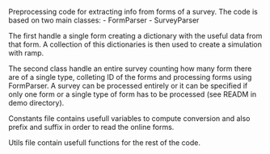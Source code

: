Preprocessing code for extracting info from forms of a survey. 
The code is based on two main classes:
    - FormParser
    - SurveyParser

The first handle a single form creating a dictionary with the useful data from that form. A collection of this dictionaries is then used to create a simulation with ramp.

The second class handle an entire survey counting how many form there are of a single type, colleting ID of the forms and processing forms using FormParser. A survey can be processed entirely or it can be specified if only one form or a single type of form has to be processed (see READM in demo directory).

Constants file contains usefull variables to compute conversion and also prefix and suffix in order to read the online forms.

Utils file contain usefull functions for the rest of the code.